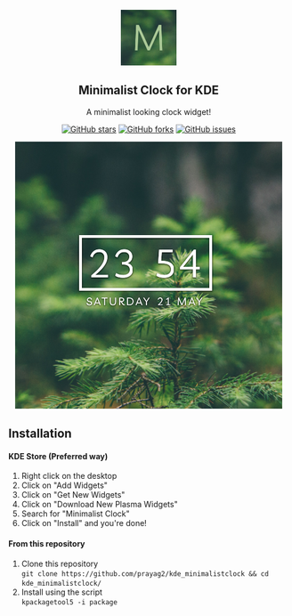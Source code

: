 <p align="center">
  <img src="https://github.com/Prayag2/kde_minimalistclock/blob/main/assets/logo.jpg" width=100/>
  <h2 align="center">Minimalist Clock for KDE</h2>
  <p align="center">A minimalist looking clock widget!</center>
</p>

<p align="center">
<a href="https://github.com/prayag2/kde_minimalistclock/stargazers"><img alt="GitHub stars" src="https://img.shields.io/github/stars/prayag2/kde_minimalistclock?color=%23234a37&style=for-the-badge"></a>
<a href="https://github.com/prayag2/kde_minimalistclock/network"><img alt="GitHub forks" src="https://img.shields.io/github/forks/prayag2/kde_minimalistclock?color=%23234a37&style=for-the-badge"></a>
<a href="https://github.com/prayag2/kde_minimalistclock/issues"><img alt="GitHub issues" src="https://img.shields.io/github/issues/prayag2/kde_minimalistclock?color=%23234a37&style=for-the-badge"></a>
</p>

<p align="center">
  <img src="https://github.com/Prayag2/kde_minimalistclock/blob/main/assets/ss.png"/>
</p>

## Installation
#### KDE Store (Preferred way)
1. Right click on the desktop
2. Click on "Add Widgets"
3. Click on "Get New Widgets"
4. Click on "Download New Plasma Widgets"
5. Search for "Minimalist Clock"
6. Click on "Install" and you're done!

#### From this repository
1. Clone this repository  
`git clone https://github.com/prayag2/kde_minimalistclock && cd kde_minimalistclock/`  
2. Install using the script  
`kpackagetool5 -i package`
